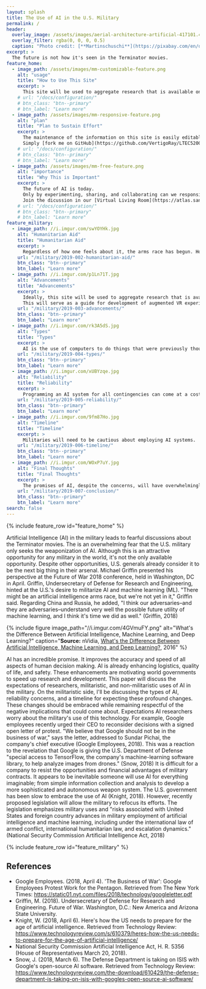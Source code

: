 ```yaml
---
layout: splash
title: The Use of AI in the U.S. Military
permalink: /
header:
  overlay_image: /assets/images/aerial-architecture-artificial-417101.4773x2830.jpg
  overlay_filter: rgba(0, 0, 0, 0.5)
  caption: "Photo credit: [**Martinschuschi**](https://pixabay.com/en/dubai-skyline-city-architecture-2292836/)"
excerpt: >
  The future is not how it's seen in the Terminator movies.
feature_home:
  - image_path: /assets/images/mm-customizable-feature.png
    alt: "usage"
    title: "How to Use This Site"
    excerpt: >
      This site will be used to aggregate research that is available on using AI to augment human experiences. This will serve as a guide for development of augmented VR experiences that will be able to push the boundaries of entertainment while stretching the mind.
    # url: "/docs/configuration/"
    # btn_class: "btn--primary"
    # btn_label: "Learn more"
  - image_path: /assets/images/mm-responsive-feature.png
    alt: "plan"
    title: "Plan to Sustain Effort"
    excerpt: >
      The maintenance of the information on this site is easily editable by anyone in the community that whiches to contribute. 
      Simply [fork me on GitHub](https://github.com/VertigoRay/LTEC5200.ray.pillers.us) and submit a merge request with the desired updates and changes.
    # url: "/docs/configuration/"
    # btn_class: "btn--primary"
    # btn_label: "Learn more"
  - image_path: /assets/images/mm-free-feature.png
    alt: "importance"
    title: "Why This is Important"
    excerpt: >
      The future of AI is today.
      Only by experimenting, sharing, and collaborating can we responsibly take full advantage of the future. 
      Join the dicussion in our [Virtual Living Room](https://atlas.sansar.com/experiences/vertigoray-0660/living-room).
    # url: "/docs/configuration/"
    # btn_class: "btn--primary"
    # btn_label: "Learn more"
feature_military:
  - image_path: //i.imgur.com/swYOYHk.jpg
    alt: "Humanitarian Aid"
    title: "Humanitarian Aid"
    excerpt: >
      Regardless of how one feels about it, the arms race has begun. However, don't feel like the world is about to end; the military does more than just fight battles ...
    url: "/military/2019-002-humanitarian-aid/"
    btn_class: "btn--primary"
    btn_label: "Learn more"
  - image_path: //i.imgur.com/p1Ln71T.jpg
    alt: "Advancements"
    title: "Advancements"
    excerpt: >
      Ideally, this site will be used to aggregate research that is available on using AI to augment user experiences in VR worlds. 
      This will serve as a guide for development of augmented VR experiences that will be able to push the boundaries of entertainment while stretching the mind.
    url: "/military/2019-003-advancements/"
    btn_class: "btn--primary"
    btn_label: "Learn more"
  - image_path: //i.imgur.com/rk3A5dS.jpg
    alt: "Types"
    title: "Types"
    excerpt: >
      AI is the use of computers to do things that were previously thought to only be doable by a human. There are different AI methods in play, including machine learning, deep learning, and neural networks.
    url: "/military/2019-004-types/"
    btn_class: "btn--primary"
    btn_label: "Learn more"
  - image_path: //i.imgur.com/xUBYzqe.jpg
    alt: "Reliability"
    title: "Reliability"
    excerpt: >
      Programming an AI system for all contingencies can come at a cost of reliability. For example, the AI that learned to play Tetris learned to pause the game just before the final piece would fall.
    url: "/military/2019-005-reliability/"
    btn_class: "btn--primary"
    btn_label: "Learn more"
  - image_path: //i.imgur.com/9fm87Ho.jpg
    alt: "Timeline"
    title: "Timeline"
    excerpt: >
      Militaries will need to be cautious about employing AI systems.
    url: "/military/2019-006-timeline/"
    btn_class: "btn--primary"
    btn_label: "Learn more"
  - image_path: //i.imgur.com/WOxP7uY.jpg
    alt: "Final Thoughts"
    title: "Final Thoughts"
    excerpt: >
      The promises of AI, despite the concerns, will have overwhelmingly beneficial effects on the military.
    url: "/military/2019-007-conclusion/"
    btn_class: "btn--primary"
    btn_label: "Learn more"
search: false
---
```

{% include feature_row id="feature_home" %}

Artificial Intelligence (AI) in the military leads to fearful discussions about the Terminator movies.
The is an overwhelming fear that the U.S. military only seeks the weaponization of AI.
Although this is an attractive opportunity for any military in the world, it's not the only available opportunity.
Despite other opportunities, U.S. generals already consider it to be the next big thing in their arsenal.
Michael Griffin presented his perspective at the Future of War 2018 conference, held in Washington, DC in April.
Griffin, Undersecretary of Defense for Research and Engineering, hinted at the U.S.'s desire to militarize AI and machine learning (ML).
"There might be an artificial intelligence arms race, but we're not yet in it," Griffin said.
Regarding China and Russia, he added, "I think our adversaries–and they are adversaries–understand very well the possible future utility of machine learning, and I think it's time we did as well." (Griffin, 2018)

{% include figure image_path="//i.imgur.com/4GVmuFY.png" alt="What's the Difference Between Artificial Intelligence, Machine Learning, and Deep Learning?" caption="<b>Source:</b> nVidia, <a href='https://blogs.nvidia.com/blog/2016/07/29/whats-difference-artificial-intelligence-machine-learning-deep-learning-ai' target='_blank'>What's the Difference Between Artificial Intelligence, Machine Learning, and Deep Learning?</a>, 2016" %}

AI has an incredible promise.
It improves the accuracy and speed of all aspects of human decision making.
AI is already enhancing logistics, quality of life, and safety.
These enhancements are motivating world governments to speed up research and development.
This paper will discuss the expectations of researchers, militaristic, and non-militaristic uses of AI in the military.
On the militaristic side, I'll be discussing the types of AI, reliability concerns, and a timeline for expecting these profound changes.
These changes should be embraced while remaining respectful of the negative implications that could come about.
Expectations AI researchers worry about the military's use of this technology.
For example, Google employees recently urged their CEO to reconsider decisions with a signed open letter of protest.
"We believe that Google should not be in the business of war," says the letter, addressed to Sundar Pichai, the company's chief executive (Google Employees, 2018).
This was a reaction to the revelation that Google is giving the U.S.
Department of Defense "special access to TensorFlow, the company's machine-learning software library, to help analyze images from drones." (Snow, 2018)
It is difficult for a company to resist the opportunities and financial advantages of military contracts.
It appears to be inevitable someone will use AI for everything imaginable; from simple information collection and analysis to develop a more sophisticated and autonomous weapon system.
The U.S. government has been slow to embrace the use of AI (Knight, 2018).
However, recently proposed legislation will allow the military to refocus its efforts.
The legislation emphasizes military uses and "risks associated with United States and foreign country advances in military employment of artificial intelligence and machine learning, including under the international law of armed conflict, international humanitarian law, and escalation dynamics." (National Security Commission Artificial Intelligence Act, 2018)

{% include feature_row id="feature_military" %}

## References

- Google Employees. (2018, April 4). 'The Business of War': Google Employees Protest Work for the Pentagon. Retrieved from The New York Times: https://static01.nyt.com/files/2018/technology/googleletter.pdf
- Griffin, M. (2018). Undersecretary of Defense for Research and Engineering. Future of War. Washington, D.C.: New America and Arizona State University.
- Knight, W. (2018, April 6). Here's how the US needs to prepare for the age of artificial intelligence. Retrieved from Technology Review: https://www.technologyreview.com/s/610379/heres-how-the-us-needs-to-prepare-for-the-age-of-artificial-intelligence/
- National Security Commission Artificial Intelligence Act, H. R. 5356 (House of Representatives March 20, 2018).
- Snow, J. (2018, March 6). The Defense Department is taking on ISIS with Google's open-source AI software. Retrieved from Technology Review: https://www.technologyreview.com/the-download/610429/the-defense-department-is-taking-on-isis-with-googles-open-source-ai-software/